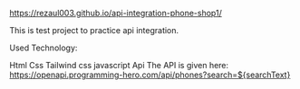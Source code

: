 https://rezaul003.github.io/api-integration-phone-shop1/


This is test project to practice api integration.

Used Technology:

Html
Css
Tailwind css
javascript
Api
The API is given here:  https://openapi.programming-hero.com/api/phones?search=${searchText}
